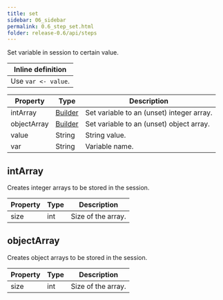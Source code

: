 ```yaml
---
title: set
sidebar: 06_sidebar
permalink: 0.6_step_set.html
folder: release-0.6/api/steps
---
```


Set variable in session to certain value. 

| Inline definition |
| -------- |
| Use <code>var &lt;- value</code>. |


| Property | Type | Description |
| ------- | ------- | -------- |
| intArray | [Builder](#intArray) | Set variable to an (unset) integer array.  |
| objectArray | [Builder](#objectArray) | Set variable to an (unset) object array.  |
| value | String | String value.  |
| var | String | Variable name.  |

## intArray

Creates integer arrays to be stored in the session. 

| Property | Type | Description |
| ------- | ------- | ------- |
| size | int | Size of the array.  |

## objectArray

Creates object arrays to be stored in the session. 

| Property | Type | Description |
| ------- | ------- | ------- |
| size | int | Size of the array.  |

